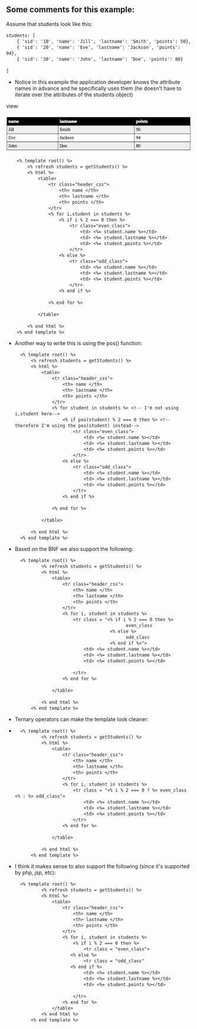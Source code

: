 ## Some comments for this example:

Assume that students look like this:

	students: [
		{ 'sid': '10', 'name': 'Jill', 'lastname': 'Smith', 'points': 50},
	    { 'sid': '20', 'name': 'Eve', 'lastname': 'Jackson', 'points': 94},
	    { 'sid': '30', 'name': 'John', 'lastname': 'Doe', 'points': 80}

	]
	
	
* Notice in this example the application developer knows the attribute names in advance and he specifically uses them (he doesn't have to iterate over the attributes of the students object)


view:

![html table](images/html2.png)

 

		<% template root() %>
			<% refresh students = getStudents() %>
			<% html %>
				<table>	
					<tr class="header_css">
						<th> name </th>
						<th> lastname </th>
						<th> points </th>
					</tr>
					<% for i,student in students %>
						<% if i % 2 === 0 then %>
							<tr class="even_class">
								<td> <%= student.name %></td>
								<td> <%= student.lastname %></td>
								<td> <%= student.points %></td>
							</tr>
						<% else %>
							<tr class="odd_class">
								<td> <%= student.name %></td>
								<td> <%= student.lastname %></td>
								<td> <%= student.points %></td>
							</tr>
						<% end if %>
						
					<% end for %>
			
				</table>			
				
			<% end html %>
		<% end template %>

* Another way to write this is using the pos() function:


		<% template root() %>
			<% refresh students = getStudents() %>
			<% html %>
				<table>	
					<tr class="header_css">
						<th> name </th>
						<th> lastname </th>
						<th> points </th>
					</tr>
					<% for student in students %> <!-- I'm not using i,student here-->
						<% if pos(student) % 2 === 0 then %> <!-- therefore I'm using the pos(student) instead-->
							<tr class="even_class">
								<td> <%= student.name %></td>
								<td> <%= student.lastname %></td>
								<td> <%= student.points %></td>
							</tr>
						<% else %>
							<tr class="odd_class">
								<td> <%= student.name %></td>
								<td> <%= student.lastname %></td>
								<td> <%= student.points %></td>
							</tr>
						<% end if %>
						
					<% end for %>
			
				</table>			
				
			<% end html %>
		<% end template %>
		
* Based on the BNF we also support the following:

		<% template root() %>
		        <% refresh students = getStudents() %>
		        <% html %>
		            <table> 
		                <tr class="header_css">
		                    <th> name </th>
		                    <th> lastname </th>
		                    <th> points </th>
		                </tr>
		                <% for i, student in students %>
		                    <tr class = "<% if i % 2 === 0 then %>
		                    					even_class
		                    			  <% else %>
		                    			  		odd_class
		                    			  <% end if %>">
		                        <td> <%= student.name %></td>
		                        <td> <%= student.lastname %></td>
		                        <td> <%= student.points %></td>
		
		                    </tr>
		                <% end for %>
		
		            </table>            
		
		        <% end html %>
    		<% end template %>
    		
* Ternary operators can make the template look cleaner:
* 
		<% template root() %>
		        <% refresh students = getStudents() %>
		        <% html %>
		            <table> 
		                <tr class="header_css">
		                    <th> name </th>
		                    <th> lastname </th>
		                    <th> points </th>
		                </tr>
		                <% for i, student in students %>
		                    <tr class = "<% i % 2 === 0 ? %> even_class <% : %> odd_class">
		                        <td> <%= student.name %></td>
		                        <td> <%= student.lastname %></td>
		                        <td> <%= student.points %></td>
		                    </tr>
		                <% end for %>
		
		            </table>            
		
		        <% end html %>
    		<% end template %>


* I think it makes sense to also support the following (since it's supported by php, jsp, etc):

		<% template root() %>
        		<% refresh students = getStudents() %>
        		<% html %>
		            <table> 
		                <tr class="header_css">
		                    <th> name </th>
		                    <th> lastname </th>
		                    <th> points </th>
		                </tr>
		                <% for i, student in students %>
		                	<% if i % 2 === 0 then %>
		                    	<tr class = "even_class">
		                   <% else %>			  
		                    	<tr class = "odd_class"	
		                   <% end if %>
		                        <td> <%= student.name %></td>
		                        <td> <%= student.lastname %></td>
		                        <td> <%= student.points %></td>
		
		                    </tr>
		                <% end for %>
		            </table>            
        		<% end html %>
    		<% end template %>
